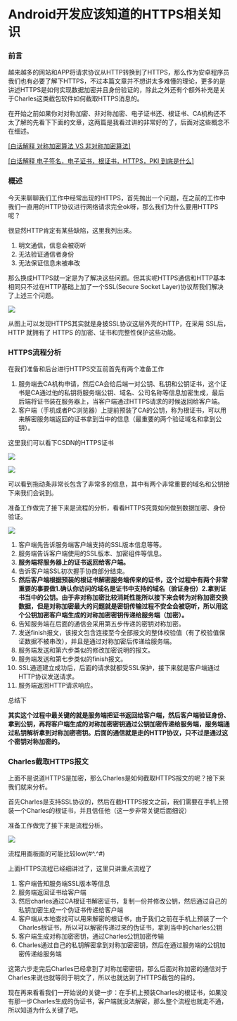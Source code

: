 # Android开发应该知道的HTTPS相关知识

### 前言

越来越多的网站和APP将请求协议从HTTP转换到了HTTPS，那么作为安卓程序员我们也有必要了解下HTTPS，不过本篇文章并不想讲太多难懂的理论，更多的是讲述HTTPS是如何实现数据加密并且身份验证的，除此之外还有个额外补充是关于Charles这类截包软件如何截取HTTPS消息的。

在开始之前如果你对对称加密、非对称加密、电子证书还、根证书、CA机构还不太了解的先看下下面的文章，这两篇是我看过讲的非常好的了，后面对这些概念不在细述。

[[白话解释 对称加密算法 VS 非对称加密算法]](https://segmentfault.com/a/1190000004461428)

[[白话解释 电子签名，电子证书，根证书，HTTPS，PKI 到底是什么]](https://segmentfault.com/a/1190000012466003)



### 概述

今天来聊聊我们工作中经常出现的HTTPS，首先抛出一个问题，在之前的工作中我们一直用的HTTP协议进行网络请求完全ok呀，那么我们为什么要用HTTPS呢？

很显然HTTP肯定有某些缺陷，这里我列出来。

1. 明文通信，信息会被窃听
2. 无法验证通信者身份
3. 无法保证信息未被串改

那么换成HTTPS就一定是为了解决这些问题。但其实呢HTTPS通信和HTTP基本相同只不过在HTTP基础上加了一个SSL(Secure Socket Layer)协议帮我们解决了上述三个问题。

![](http://rocketzly.androider.top/https%E6%9E%B6%E6%9E%84%E5%9B%BE.png)

从图上可以发现HTTPS其实就是身披SSL协议这层外壳的HTTP，在采用 SSL后，HTTP 就拥有了 HTTPS 的加密、证书和完整性保护这些功能。



### HTTPS流程分析

在我们准备和后台进行HTTPS交互前首先有两个准备工作

1. 服务端去CA机构申请，然后CA会给后端一对公钥、私钥和公钥证书，这个证书是CA通过他的私钥将服务端公钥、域名、公司名称等信息加密生成，最后后端将证书装在服务器上，当客户端通过HTTPS请求的时候返回给客户端。
2. 客户端（手机或者PC浏览器）上提前预装了CA的公钥，称为根证书，可以用来解密服务端返回的证书拿到当中的信息（最重要的两个验证域名和拿到公钥）。

这里我们可以看下CSDN的HTTPS证书

![](http://rocketzly.androider.top/CSDN%E6%A0%B9%E8%AF%81%E4%B9%A6%E5%9F%9F%E5%90%8D.png)

![](http://rocketzly.androider.top/CSDN%E6%A0%B9%E8%AF%81%E4%B9%A6%E5%AF%86%E9%92%A5.png)

可以看到拖动条非常长包含了非常多的信息，其中有两个非常重要的域名和公钥接下来我们会说到。

准备工作做完了接下来是流程的分析，看看HTTPS究竟如何做到数据加密、身份验证。

![](http://rocketzly.androider.top/HTTPS%E9%80%9A%E4%BF%A1%E6%B5%81%E7%A8%8B.png)

1. 客户端先告诉服务端客户端支持的SSL版本信息等等。
2. 服务端告诉客户端使用的SSL版本、加密组件等信息。
3. **服务端将服务器上的证书返回给客户端。**
4. 告诉客户端SSL初次握手协商部分结束。
5. **然后客户端根据预装的根证书解密服务端传来的证书，这个过程中有两个非常重要的事要做1.确认你访问的域名是证书中支持的域名（验证身份）2.拿到证书当中的公钥。由于非对称加密比较消耗性能所以接下来会转为对称加密交换数据，但是对称加密最大的问题就是密钥传输过程不安全会被窃听，所以用这个公钥加密客户端生成的对称加密密钥传递给服务端（加密）。**
6. 告知服务端在后面的通信会采用第五步传递的密钥对称加密。
7. 发送finish报文，该报文包含连接至今全部报文的整体校验值（有了校验值保证数据不被串改），并且是通过对称加密后传递给服务端。
8. 服务端发送和第六步类似的修改加密说明的报文。
9. 服务端发送和第七步类似的finish报文。
10. SSL通道建立成功后，后面的请求就都受SSL保护，接下来就是客户端通过HTTP协议发送请求。
11. 服务端返回HTTP请求响应。

总结下

**其实这个过程中最关键的就是服务端把证书返回给客户端，然后客户端验证身份、拿到公钥，再将客户端生成的对称加密密钥通过公钥加密传递给服务端，服务端通过私钥解析拿到对称加密密钥。后面的通信就是走的HTTP协议，只不过是通过这个密钥对称加密的。**





### Charles截取HTTPS报文

上面不是说道HTTPS是加密，那么Charles是如何截取HTTPS报文的呢？接下来我们就来分析。

首先Charles是支持SSL协议的，然后在截HTTPS报文之前，我们需要在手机上预装一个Charles的根证书，并且信任他（这一步非常关键后面细说）

准备工作做完了接下来是流程分析。

![](http://rocketzly.androider.top/Charles%E6%B5%81%E7%A8%8B.png)

流程用画板画的可能比较low(#^.^#)

上面HTTPS流程已经细讲过了，这里只讲重点流程了

1. 客户端告知服务端SSL版本等信息
2. 服务端返回证书给客户端
3. 然后charles通过CA根证书解密证书，复制一份并修改公钥，然后通过自己的私钥加密生成一个伪证书传递给客户端
4. 客户端从本地查找可以用来解密的根证书，由于我们之前在手机上预装了一个Charles根证书，所以可以解密传递过来的伪证书，拿到当中的charles公钥
5. 客户端生成对称加密密钥，通过Charles公钥加密传输
6. Charles通过自己的私钥解密拿到对称加密密钥，然后在通过服务端的公钥加密传递给服务端

这第六步走完后Charles已经拿到了对称加密密钥，那么后面对称加密的通信对于Charles来说也就等同于明文了，所以也就达到了HTTPS截包的目的。

现在再来看看我们一开始说的关键一步：在手机上预装Charles的根证书，如果没有那一步Charles生成的伪证书，客户端就没法解密，那么整个流程也就走不通，所以知道为什么关键了吧。



